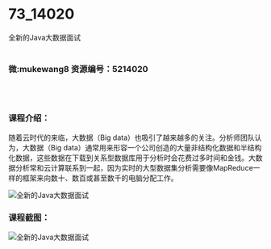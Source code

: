# 73_14020
全新的Java大数据面试
<br/></br>
<h3>微:mukewang8 资源编号：5214020</h3>
<br/></br>
<h3>课程介绍：</h3>
<p>随着云时代的来临，大数据（Big data）也吸引了越来越多的关注。分析师团队认为，大数据（Big data）通常用来形容一个公司创造的大量非结构化数据和半结构化数据，这些数据在下载到关系型数据库用于分析时会花费过多时间和金钱。大数据分析常和云计算联系到一起，因为实时的大型数据集分析需要像MapReduce一样的框架来向数十、数百或甚至数千的电脑分配工作。</p>
<p><img src="https://www.ko996.com/wp-content/uploads/img/2020/06/1-97-300x222.png" alt="全新的Java大数据面试"></p>
<div class="info-desc">
<h3>课程截图：</h3>
<p><img src="https://www.ko996.com/wp-content/uploads/img/2020/06/2-109.png" alt="全新的Java大数据面试"></p>


			
</div>
